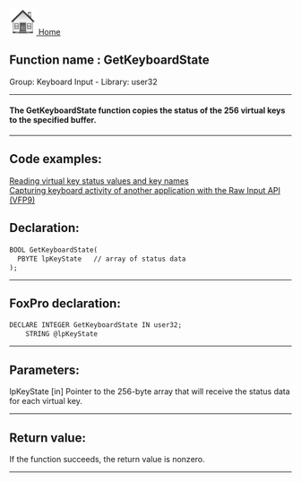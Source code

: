 [<img src="../../images/home.png"> Home ](https://github.com/VFPX/Win32API)  

## Function name : GetKeyboardState
Group: Keyboard Input - Library: user32    
***  


#### The GetKeyboardState function copies the status of the 256 virtual keys to the specified buffer.
***  


## Code examples:
[Reading virtual key status values and key names](../../samples/sample_305.md)  
[Capturing keyboard activity of another application with the Raw Input API (VFP9)](../../samples/sample_572.md)  

## Declaration:
```foxpro  
BOOL GetKeyboardState(
  PBYTE lpKeyState   // array of status data
);  
```  
***  


## FoxPro declaration:
```foxpro  
DECLARE INTEGER GetKeyboardState IN user32;
	STRING @lpKeyState  
```  
***  


## Parameters:
lpKeyState 
[in] Pointer to the 256-byte array that will receive the status data for each virtual key.   
***  


## Return value:
If the function succeeds, the return value is nonzero.  
***  

